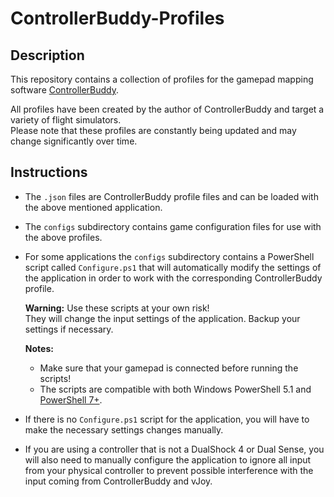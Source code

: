# ControllerBuddy-Profiles

## Description

This repository contains a collection of profiles for the gamepad mapping software [ControllerBuddy](https://controllerbuddy.org).

All profiles have been created by the author of ControllerBuddy and target a variety of flight simulators.  
Please note that these profiles are constantly being updated and may change significantly over time.

## Instructions

- The `.json` files are ControllerBuddy profile files and can be loaded with the above mentioned application.
- The `configs` subdirectory contains game configuration files for use with the above profiles.
- For some applications the `configs` subdirectory contains a PowerShell script called `Configure.ps1` that will automatically modify the settings of the application in order to work with the corresponding ControllerBuddy profile.


  **Warning:** Use these scripts at your own risk!  
  They will change the input settings of the application. Backup your settings if necessary.

  **Notes:**
  - Make sure that your gamepad is connected before running the scripts!
  - The scripts are compatible with both Windows PowerShell 5.1 and [PowerShell 7+](https://github.com/PowerShell/PowerShell).
- If there is no `Configure.ps1` script for the application, you will have to make the necessary settings changes manually.
- If you are using a controller that is not a DualShock 4 or Dual Sense, you will also need to manually configure the application to ignore all input from your physical controller to prevent possible interference with the input coming from ControllerBuddy and vJoy.
